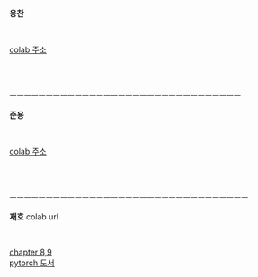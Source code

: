 **용찬**

<br>

[colab 주소](https://)

<br>

<br>

ㅡㅡㅡㅡㅡㅡㅡㅡㅡㅡㅡㅡㅡㅡㅡㅡㅡㅡㅡㅡㅡㅡㅡㅡㅡㅡㅡㅡㅡㅡㅡㅡ 

**준용**

<br>

[colab 주소](https://)

<br>

<br>

ㅡㅡㅡㅡㅡㅡㅡㅡㅡㅡㅡㅡㅡㅡㅡㅡㅡㅡㅡㅡㅡㅡㅡㅡㅡㅡㅡㅡㅡㅡㅡㅡㅡ

**재호** colab url

<br>

[chapter 8,9](https://colab.research.google.com/gist/dkssud8150/21dee62a7a54885e4ba06d39d279d2d3/cs231n-chap8-9.ipynb)<br>
[pytorch 도서](https://colab.research.google.com/drive/1YtSgihw2gkCA4xs6ozIQ1VUM_hjAg-e-#scrollTo=jRssH660zEMg)<br>


<br>
